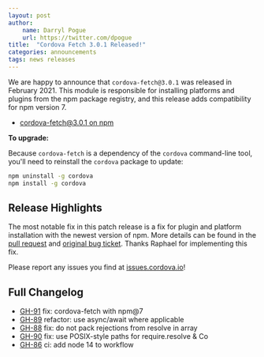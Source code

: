 ```yaml
---
layout: post
author:
    name: Darryl Pogue
    url: https://twitter.com/dpogue
title:  "Cordova Fetch 3.0.1 Released!"
categories: announcements
tags: news releases
---
```


We are happy to announce that `cordova-fetch@3.0.1` was released in February 2021. This module is responsible for installing platforms and plugins from the npm package registry, and this release adds compatibility for npm version 7.

* [cordova-fetch@3.0.1 on npm](https://www.npmjs.com/package/cordova-fetch)


**To upgrade:**

Because `cordova-fetch` is a dependency of the `cordova` command-line tool, you'll need to reinstall the `cordova` package to update:

```bash
npm uninstall -g cordova
npm install -g cordova
```

## Release Highlights

The most notable fix in this patch release is a fix for plugin and platform installation with the newest version of npm. More details can be found in the [pull request](https://github.com/apache/cordova-fetch/pull/91) and [original bug ticket](https://github.com/apache/cordova-lib/issues/859). Thanks Raphael for implementing this fix.


Please report any issues you find at [issues.cordova.io](http://issues.cordova.io/)!

<!--more-->
## Full Changelog

* [GH-91](https://github.com/apache/cordova-fetch/pull/91) fix: cordova-fetch with npm@7
* [GH-89](https://github.com/apache/cordova-fetch/pull/89) refactor: use async/await where applicable
* [GH-88](https://github.com/apache/cordova-fetch/pull/88) fix: do not pack rejections from resolve in array
* [GH-90](https://github.com/apache/cordova-fetch/pull/90) fix: use POSIX-style paths for require.resolve & Co
* [GH-86](https://github.com/apache/cordova-fetch/pull/86) ci: add node 14 to workflow
